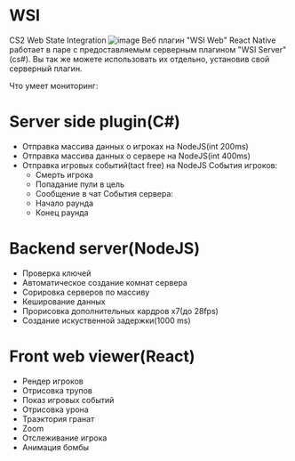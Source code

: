 # WSI
CS2 Web State Integration
![image](https://github.com/user-attachments/assets/4757546c-2652-48b5-aee0-934ecfe6f12d)
Веб плагин "WSI Web" React Native работает в паре с предоставляемым серверным плагином "WSI Server" (cs#). Вы так же можете использовать их отдельно, установив свой серверный плагин.

Что умеет мониторинг:
# Server side plugin(C#)
   + Отправка массива данных о игроках на NodeJS(int 200ms)
   + Отправка массива данных о сервере на NodeJS(int 400ms)
   + Отправка игровых событий(tact free) на NodeJS 
   События игроков:
      + Смерть игрока
      + Попадание пули в цель
      + Сообщение в чат
   События сервера:
      + Начало раунда
      + Конец раунда
# Backend server(NodeJS)
   + Проверка ключей
   + Автоматическое создание комнат сервера
   + Сорировка серверов по массиву
   + Кеширование данных
   + Прорисовка дополнительных кардров x7(до 28fps)
   + Создание искуственной задержки(1000 ms)
# Front web viewer(React)
   + Рендер игроков
   + Отрисовка трупов
   + Показ игровых событий
   + Отрисовка урона
   + Траэктория гранат
   + Zoom
   + Отслеживание игрока
   + Анимация бомбы
